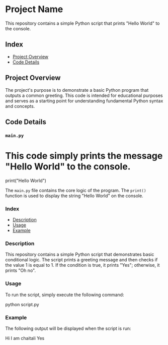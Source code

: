 # Project Name

This repository contains a simple Python script that prints "Hello World" to the console.

## Index

- [Project Overview](#project-overview)
- [Code Details](#code-details)

## Project Overview

The project's purpose is to demonstrate a basic Python program that outputs a common greeting. This code is intended for educational purposes and serves as a starting point for understanding fundamental Python syntax and concepts.

## Code Details

### `main.py`

# This code simply prints the message "Hello World" to the console.
print("Hello World")

The `main.py` file contains the core logic of the program. The `print()` function is used to display the string "Hello World" on the console.

### Index

- [Description](#description)
- [Usage](#usage)
- [Example](#example)

### Description

This repository contains a simple Python script that demonstrates basic conditional logic. The script prints a greeting message and then checks if the value 1 is equal to 1. If the condition is true, it prints "Yes"; otherwise, it prints "Oh no".

### Usage

To run the script, simply execute the following command:

python script.py

### Example

The following output will be displayed when the script is run:

Hi I am chaitali
Yes


